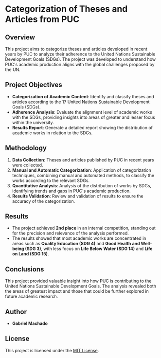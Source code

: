 # Categorization of Theses and Articles from PUC

## Overview
This project aims to categorize theses and articles developed in recent years by PUC to analyze their adherence to the United Nations Sustainable Development Goals (SDGs). The project was developed to understand how PUC's academic production aligns with the global challenges proposed by the UN.

## Project Objectives
- **Categorization of Academic Content**: Identify and classify theses and articles according to the 17 United Nations Sustainable Development Goals (SDGs).
- **Adherence Analysis**: Evaluate the alignment level of academic works with the SDGs, providing insights into areas of greater and lesser focus within the university.
- **Results Report**: Generate a detailed report showing the distribution of academic works in relation to the SDGs.

## Methodology
1. **Data Collection**: Theses and articles published by PUC in recent years were collected.
2. **Manual and Automatic Categorization**: Application of categorization techniques, combining manual and automated methods, to classify the works according to the relevant SDGs.
3. **Quantitative Analysis**: Analysis of the distribution of works by SDGs, identifying trends and gaps in PUC's academic production.
4. **Results Validation**: Review and validation of results to ensure the accuracy of the categorization.

## Results
- The project achieved **2nd place** in an internal competition, standing out for the precision and relevance of the analysis performed.
- The results showed that most academic works are concentrated in areas such as **Quality Education (SDG 4)** and **Good Health and Well-being (SDG 3)**, with less focus on **Life Below Water (SDG 14)** and **Life on Land (SDG 15)**.

## Conclusions
This project provided valuable insight into how PUC is contributing to the United Nations Sustainable Development Goals. The analysis revealed both the areas of greatest impact and those that could be further explored in future academic research.

## Author
- **Gabriel Machado**

## License
This project is licensed under the [MIT License](LICENSE).
